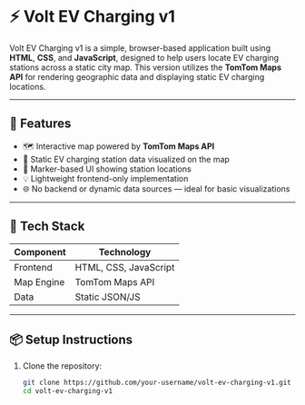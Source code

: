 # ⚡ Volt EV Charging v1

Volt EV Charging v1 is a simple, browser-based application built using **HTML**, **CSS**, and **JavaScript**, designed to help users locate EV charging stations across a static city map. This version utilizes the **TomTom Maps API** for rendering geographic data and displaying static EV charging locations.

---

## 🚗 Features

- 🗺️ Interactive map powered by **TomTom Maps API**
- 📍 Static EV charging station data visualized on the map
- 📌 Marker-based UI showing station locations
- 💡 Lightweight frontend-only implementation
- 🌐 No backend or dynamic data sources — ideal for basic visualizations

---

## 🧱 Tech Stack

| Component   | Technology       |
|------------|------------------|
| Frontend   | HTML, CSS, JavaScript |
| Map Engine | TomTom Maps API  |
| Data       | Static JSON/JS   |

---

## 📦 Setup Instructions

1. Clone the repository:
   ```bash
   git clone https://github.com/your-username/volt-ev-charging-v1.git
   cd volt-ev-charging-v1
